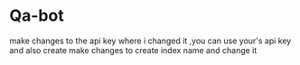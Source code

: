 # Qa-bot

make changes to the api key where i changed it ,you can use your's api key and also create make changes to create index name and change it 
